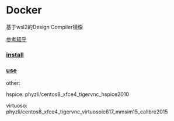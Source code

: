 # Docker

基于wsl2的Design Compiler镜像

[参考知乎](https://zhuanlan.zhihu.com/p/266225644)

### [install](https://www.notion.so/install-b1f2b4a6015147878260e1b1e612c8a8)

### [use](https://www.notion.so/use-60c4e04ecdbc43219fa3bf8c502f54f3)

other:

hspice: phyzli/centos8_xfce4_tigervnc_hspice2010

virtuoso: phyzli/centos8_xfce4_tigervnc_virtuosoic617_mmsim15_calibre2015